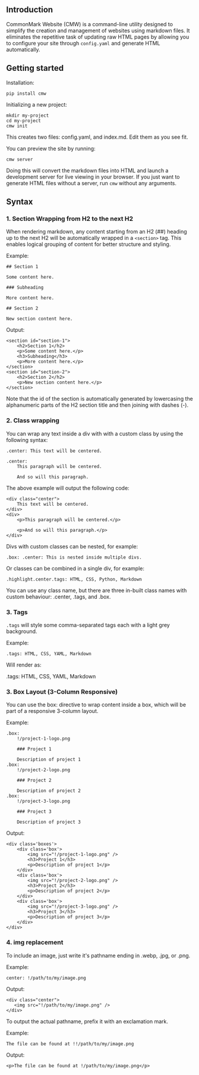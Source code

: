 ## Introduction

CommonMark Website (CMW) is a command-line utility designed to simplify the
creation and management of websites using markdown files. It eliminates the
repetitive task of updating raw HTML pages by allowing you to configure your
site through `config.yaml` and generate HTML automatically.

## Getting started

Installation:

    pip install cmw

Initializing a new project:

    mkdir my-project
    cd my-project
    cmw init

This creates two files: config.yaml, and index.md. Edit them as you see fit.

You can preview the site by running:

    cmw server

Doing this will convert the markdown files into HTML and launch a development
server for live viewing in your browser. If you just want to generate HTML
files without a server, run `cmw` without any arguments.

## Syntax

### 1. Section Wrapping from H2 to the next H2

When rendering markdown, any content starting from an H2 (##) heading up to the
next H2 will be automatically wrapped in a `<section>` tag. This enables
logical grouping of content for better structure and styling.

Example:

    ## Section 1

    Some content here.

    ### Subheading

    More content here.

    ## Section 2

    New section content here.

Output:

    <section id="section-1">
        <h2>Section 1</h2>
        <p>Some content here.</p>
        <h3>Subheading</h3>
        <p>More content here.</p>
    </section>
    <section id="section-2">
        <h2>Section 2</h2>
        <p>New section content here.</p>
    </section>

Note that the id of the section is automatically generated by lowercasing the
alphanumeric parts of the H2 section title and then joining with dashes (-).

### 2. Class wrapping

You can wrap any text inside a div with with a custom class by using the
following syntax:

    .center: This text will be centered.

    .center:
        This paragraph will be centered.

        And so will this paragraph.

The above example will output the following code:

    <div class="center">
        This text will be centered.
    </div>
    <div>
        <p>This paragraph will be centered.</p>

        <p>And so will this paragraph.</p>
    </div>

Divs with custom classes can be nested, for example:

    .box: .center: This is nested inside multiple divs.

Or classes can be combined in a single div, for example:

    .highlight.center.tags: HTML, CSS, Python, Markdown

You can use any class name, but there are three in-built class names with
custom behaviour: .center, .tags, and .box.

### 3. Tags

`.tags` will style some comma-separated tags each with a light grey background.

Example:

    .tags: HTML, CSS, YAML, Markdown

Will render as:

.tags: HTML, CSS, YAML, Markdown

### 3. Box Layout (3-Column Responsive)

You can use the box: directive to wrap content inside a box, which will be part
of a responsive 3-column layout.

Example:

    .box:
        !/project-1-logo.png

        ### Project 1

        Description of project 1
    .box:
        !/project-2-logo.png

        ### Project 2

        Description of project 2
    .box:
        !/project-3-logo.png

        ### Project 3

        Description of project 3

Output:

    <div class='boxes'>
        <div class='box'>
            <img src="!/project-1-logo.png" />
            <h3>Project 1</h3>
            <p>Description of project 1</p>
        </div>
        <div class='box'>
            <img src="!/project-2-logo.png" />
            <h3>Project 2</h3>
            <p>Description of project 2</p>
        </div>
        <div class='box'>
            <img src="!/project-3-logo.png" />
            <h3>Project 3</h3>
            <p>Description of project 3</p>
        </div>
    </div>

### 4. img replacement

To include an image, just write it's pathname ending in .webp, .jpg, or .png.

Example:

    center: !/path/to/my/image.png

Output:

    <div class="center">
       <img src="!/path/to/my/image.png" />
    </div>

To output the actual pathname, prefix it with an exclamation mark.

Example:

    The file can be found at !!/path/to/my/image.png

Output:

    <p>The file can be found at !/path/to/my/image.png</p>
